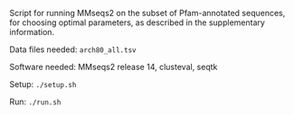 Script for running MMseqs2 on the subset of Pfam-annotated sequences, for choosing optimal
parameters, as described in the supplementary information.

Data files needed: `arch80_all.tsv`

Software needed: MMseqs2 release 14, clusteval, seqtk

Setup: `./setup.sh`

Run: `./run.sh`